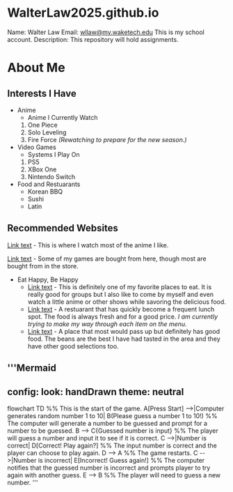 # WalterLaw2025.github.io
Name: Walter Law
Email: wllaw@my.waketech.edu
This is my school account.
Description: This repository will hold assignments.
# About Me
## Interests I Have
* Anime
     * Anime I Currently Watch
  1. One Piece
  2. Solo Leveling
  3. Fire Force *(Rewatching to prepare for the new season.)*
* Video Games
     * Systems I Play On
  1. PS5
  2. XBox One
  3. Nintendo Switch
* Food and Restuarants
     * Korean BBQ
     * Sushi
     * Latin

## Recommended Websites
[Link text](https://www.crunchyroll.com/) - This is where I watch most of the anime I like.

[Link text](https://www.gamestop.com/) - Some of my games are bought from here, though most are bought from in the store.
* Eat Happy, Be Happy
     * [Link text](https://thekpot.com/) - This is definitely one of my favorite places to eat. It is really good for groups but I also like to come by myself and even watch a little anime or other shows while savoring the delicious food.
     * [Link text](https://www.okomehouse.com/) - A restuarant that has quickly become a frequent lunch spot. The food is always fresh and for a good price. *I am currently trying to make my way through each item on the menu.*
     * [Link text](https://www.yelp.com/biz/kumbala-bar-and-grill-raleigh) - A place that most would pass up but definitely has good food. The beans are the best I have had tasted in the area and they have other good selections too.
 
'''Mermaid
---
config:
  look: handDrawn
  theme: neutral
---




flowchart TD
    %% This is the start of the game.
    A[Press Start] -->|Computer generates random number 1 to 10| B(Please guess a number 1 to 10!)
    %% The computer will generate a number to be guessed and prompt for a number to be guessed.
    B --> C{Guessed number is input}
    %% The player will guess a number and input it to see if it is correct.
    C -->|Number is correct| D[Correct! Play again?]
    %% The input number is correct and the player can choose to play again.
    D --> A
    %% The game restarts.
    C -->|Number is incorrect| E[Incorrect! Guess again!]
    %% The computer notifies that the guessed number is incorrect and prompts player to try again with another guess. 
    E --> B
    %% The player will need to guess a new number.
'''    
